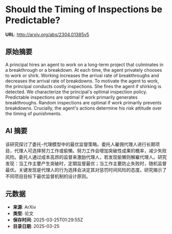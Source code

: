 # Should the Timing of Inspections be Predictable?

**URL**: http://arxiv.org/abs/2304.01385v5

## 原始摘要

A principal hires an agent to work on a long-term project that culminates in
a breakthrough or a breakdown. At each time, the agent privately chooses to
work or shirk. Working increases the arrival rate of breakthroughs and
decreases the arrival rate of breakdowns. To motivate the agent to work, the
principal conducts costly inspections. She fires the agent if shirking is
detected. We characterize the principal's optimal inspection policy.
Predictable inspections are optimal if work primarily generates breakthroughs.
Random inspections are optimal if work primarily prevents breakdowns.
Crucially, the agent's actions determine his risk attitude over the timing of
punishments.


## AI 摘要

该研究探讨了委托-代理模型中的最优监督策略。委托人雇佣代理人进行长期项目，代理人可选择努力工作或偷懒。努力工作会增加突破性成果的概率，减少失败风险。委托人通过成本高昂的监督来激励代理人，若发现偷懒则解雇代理人。研究发现：当工作主要产生突破时，定期监督最优；当工作主要防止失败时，随机监督最优。关键发现是代理人的行为选择会决定其对惩罚时间风险的态度。研究揭示了不同项目目标下最优监督机制的设计原则。

## 元数据

- **来源**: ArXiv
- **类型**: 论文
- **保存时间**: 2025-03-25T01:29:55Z
- **目录日期**: 2025-03-25
